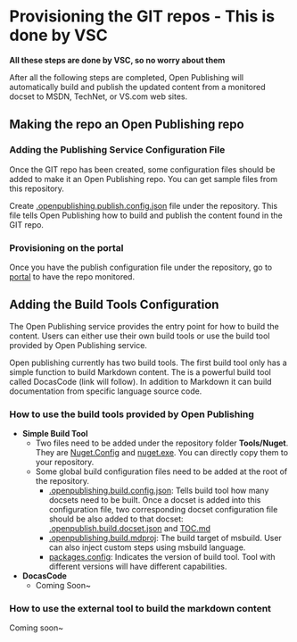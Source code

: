 # Provisioning the GIT repos - This is done by VSC

**All these steps are done by VSC, so no worry about them**

After all the following steps are completed, Open Publishing will automatically build and publish the updated content from a monitored docset to MSDN, TechNet, or VS.com web sites.

## Making the repo an Open Publishing repo

### Adding the Publishing Service Configuration File
Once the GIT repo has been created, some configuration files should be added to make it an Open Publishing repo. You can get sample files from this repository.

Create [.openpublishing.publish.config.json](repo-config.md#-openpublishing-publish-config-json) file under the repository. This file tells Open Publishing how to build and publish the content found in the GIT repo. 

### Provisioning on the portal
Once you have the publish configuration file under the repository, go to [portal](https://op-portal-prod.azurewebsites.net) to have the repo monitored.

## Adding the Build Tools Configuration
The Open Publishing service provides the entry point for how to build the content. Users can either use their own build tools or use the build tool provided by Open Publishing service.

Open publishing currently has two build tools. The first build tool only has a simple function to build Markdown content. The is a powerful build tool called DocasCode (link will follow). In addition to Markdown it can build documentation from specific language source code.   

### How to use the build tools provided by Open Publishing
- **Simple Build Tool**
	- Two files need to be added under the repository folder **Tools/Nuget**. They are [Nuget.Config](https://github.com/openpublish/docs/blob/master/Tools/NuGet/Nuget.Config) and [nuget.exe](https://github.com/openpublish/docs/blob/master/Tools/NuGet/nuget.exe). You can directly copy them to your repository.
	- Some global build configuration files need to be added at the root of the repository.
		- [.openpublishing.build.config.json](repo-config.md#-openpublish-build-config-json): Tells build tool how many docsets need to be built. Once a docset is added into this configuration file, two corresponding docset configuration file should be also added to that docset: [.openpublish.build.docset.json](repo-config.md#-openpublish-build-docset-json) and [TOC.md](repo-config.md#TOC-md) 
		- [.openpublishing.build.mdproj](repo-config.md#-openpublish-build-mdproj): The build target of msbuild. User can also inject custom steps using msbuild language.
		- [packages.config](repo-config.md#packages-config): Indicates the version of build tool. Tool with different versions will have different capabilities.
- **DocasCode**
	- Coming Soon~

### How to use the external tool to build the markdown content
Coming soon~
